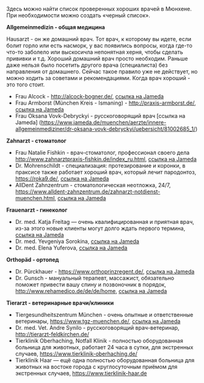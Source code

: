 Здесь можно найти список проверенных хороших врачей в Мюнхене. При необходимости можно создать «черный список».


**Allgemeinmedizin - общая медицина**

Hausarzt - он же домашний врач. Тот врач, к которому вы идете, если болит горло или есть насморк, у вас появились вопросы, когда где-то что-то заболело или выскосичла непонятная херня, чтобы сделать прививки и т.д.
Хороший домашний врач просто необходим. Раньше даже нельзя было посетить другого врача (специалиста) без направления от домашнего. Сейчас такое правило уже не действует, но можно ходить за советами и рекомендациями. Когда врач хороший - это того стоит.
* Frau Alcock - http://alcock-bogner.de/, [ссылка на Jameda](https://www.jameda.de/muenchen/aerzte/innere-allgemeinmediziner/dr-ulrike-alcock/uebersicht/80317078_1/)
* Frau Armborst (München Kreis - Ismaning) - http://praxis-armborst.de/, [ссылка на Jameda](https://www.jameda.de/ismaning/aerzte/innere-allgemeinmediziner/katja-armborst/uebersicht/81344582_1/)
* Frau Oksana Vovk-Debryckyi - русскоговорящий врач [ссылка на Jameda] (https://www.jameda.de/muenchen/aerzte/innere-allgemeinmediziner/dr-oksana-vovk-debryckyi/uebersicht/81002685_1/)


**Zahnarzt - стоматолог**

* Frau Natalie Fishkin - врач-стоматолог, профессионал своего дела http://www.zahnarztpraxis-fishkin.de/index_ru.html, [ссылка на Jameda](https://www.jameda.de/muenchen/zahnaerzte/natalie-fishkin/uebersicht/81326720_1/)
* Dr. Mohrenschildt - специализация: протезирование и коронки, в праксисе также работает хороший врач, который лечит пародонтоз, https://roka9.de/, [ссылка на Jameda](https://www.jameda.de/muenchen/zahnaerzte/implantologen/dr-sebastian-von-mohrenschildt/uebersicht/81166263_1/)
* AllDent Zahnzentrum - стоматологическая неотложка, 24/7, https://www.alldent-zahnzentrum.de/zahnarzt-notdienst-muenchen.html, [ссылка на Jameda](https://www.jameda.de/muenchen/mvz-medizinische-versorgungszentren/alldent-zahnzentrum-standort-muenchen-ost/uebersicht/71401387000_2/)


**Frauenarzt - гинеколог**

* Dr. med. Katja Freitag — очень квалифицированная и приятная врач, из-за этого новые клиенты могут долго ждать первого термина, [ссылка на Jameda](https://www.jameda.de/muenchen/aerzte/frauenaerzte-gynaekologen/dr-katja-freitag/uebersicht/80125728_1/)
* Dr. med. Yevgeniya Sorokina, [ссылка на Jameda](https://www.jameda.de/muenchen/aerzte/frauenaerzte-gynaekologen/dr-yevgeniya-sorokina/uebersicht/81166196_1/)
* Dr. med. Elena Yuferova, [ссылка на Jameda](https://www.jameda.de/muenchen/aerzte/frauenaerzte-gynaekologen/dr-elena-yuferova/uebersicht/81038977_1/)


**Orthopäd - ортопед**

* Dr. Pürckhauer - https://www.orthoprinzregent.de/, [ссылка на Jameda](https://www.jameda.de/muenchen/aerzte/orthopaeden/dr-florian-puerckhauer/uebersicht/81005106_1/)
* Dr. Gunsch - мануальный терапевт, массажист, обязательно поможет привести вашу спину и позвоночник в порядок, http://www.rehamedico.de/de/de/home, [ссылка на Jameda](https://www.jameda.de/muenchen/heilpraktiker/osteopathie/m-sc-univ-medizin-markus-d-gunsch-privatpraxis/uebersicht/81388669_1/)

**Tierarzt - ветеринарные врачи/клиники**

* Tiergesundheitszentrum München - очень опытные и ответственные ветеринары, https://www.tgz-muenchen.de/, [ссылка на Jameda](https://www.jameda.de/muenchen/praxisgemeinschaften/tiergesundheitszentrum-muenchen-dres-astrid-schubert-und-kerstin-koerber/uebersicht/71252666000_2/)
* Dr. med. Vet. Andre Synilo - русскоговорящий врач-ветеринар, http://tierarzt-feldkirchen.de/
* Tierklinik Oberhaching, Notfall Klinik - полностью оборудованная больница для животных, работает 24 часа в сутки, для экстренных случаев, https://www.tierklinik-oberhaching.de/
* Tierklinik Haar — ещё одна полностью оборудованная больница для животных на востоке города с круглосуточным приёмом для экстренных случаев, https://www.tierklinik-haar.de
